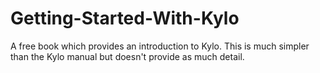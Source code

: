 # Getting-Started-With-Kylo
A free book which provides an introduction to Kylo. This is much simpler than the Kylo manual but doesn't provide as much detail. 
